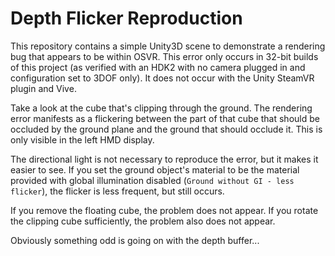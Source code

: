 # Depth Flicker Reproduction
This repository contains a simple Unity3D scene to demonstrate a rendering bug that appears to be within OSVR.  This error only occurs in 32-bit builds of this project (as verified with an HDK2 with no camera plugged in and configuration set to 3DOF only).  It does not occur with the Unity SteamVR plugin and Vive.

Take a look at the cube that's clipping through the ground.  The rendering error manifests as a flickering between the part of that cube that should be occluded by the ground plane and the ground that should occlude it.  This is only visible in the left HMD display.

The directional light is not necessary to reproduce the error, but it makes it easier to see.  If you set the ground object's material to be the material provided with global illumination disabled (`Ground without GI - less flicker`), the flicker is less frequent, but still occurs.

If you remove the floating cube, the problem does not appear.  If you rotate the clipping cube sufficiently, the problem also does not appear.

Obviously something odd is going on with the depth buffer...
